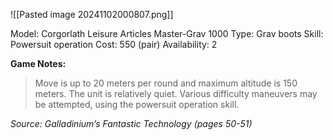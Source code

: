 ![[Pasted image 20241102000807.png]]

Model: Corgorlath Leisure Articles Master-Grav 1000
Type: Grav boots
Skill: Powersuit operation
Cost: 550 (pair)
Availability: 2

**Game Notes:** 
> Move is up to 20 meters per round and maximum altitude is 150 meters. The unit is relatively quiet. Various difficulty maneuvers may be attempted, using the powersuit operation skill.

*Source: Galladinium’s Fantastic Technology (pages 50-51)*
